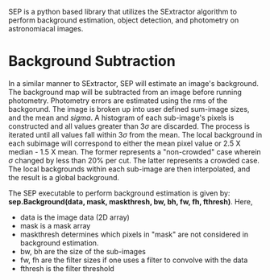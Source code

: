 SEP is a python based library that utilizes the SExtractor algorithm to perform background estimation, object detection, and photometry on astronomiacal images.

# Background Subtraction
In a similar manner to SExtractor, SEP will estimate an image's background. The background map will be subtracted from an image before running photometry. Photometry errors are estimated using the rms of the backgorund. The image is broken up into user defined sum-image sizes, and the mean and $sigma$. A histogram of each sub-image's pixels is constructed and all values greater than 3$\sigma$ are discarded. The process is iterated until all values fall within $3\sigma$ from the mean. The local background in each subimage will correspond to either the mean pixel value or 2.5 X median - 1.5 X mean. The former represents a "non-crowded" case wherein $\sigma$ changed by less than 20% per cut. The latter represents a crowded case. The local backgrounds within each sub-image are then interpolated, and the result is a global background. 

The SEP executable to perform background estimation is given by:
**sep.Background(data, mask, maskthresh, bw, bh, fw, fh, fthresh)**.
Here,
* data is the image data (2D array)
* mask is a mask array
* maskthresh determines which pixels in "mask" are not considered in background estimation. 
* bw, bh are the size of the sub-images
* fw, fh are the filter sizes if one uses a filter to convolve with the data
* fthresh is the filter threshold